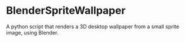BlenderSpriteWallpaper
======================

A python script that renders a 3D desktop wallpaper from a small sprite image, using Blender.
